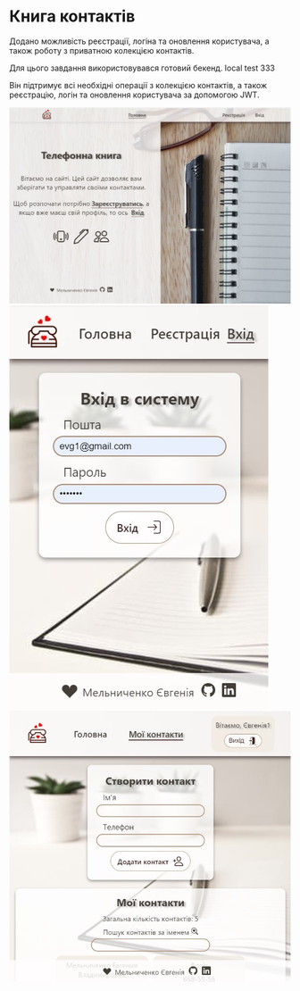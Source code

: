 # Книга контактів

Додано можливість реєстрації, логіна та оновлення користувача, а також роботу з приватною колекцією контактів.

Для цього завдання використовувався готовий бекенд. 
local test 333

Він підтримує всі необхідні операції з колекцією контактів, а також реєстрацію, логін та оновлення користувача за допомогою JWT.


![Phonebook site Home page desktop](./assets/desctopHome.jpg)
![Phonebook site LogIn page mobile](./assets/MobLogin.jpg)
![Phonebook site Contacts page mobile](./assets/MobContacts.jpg)
